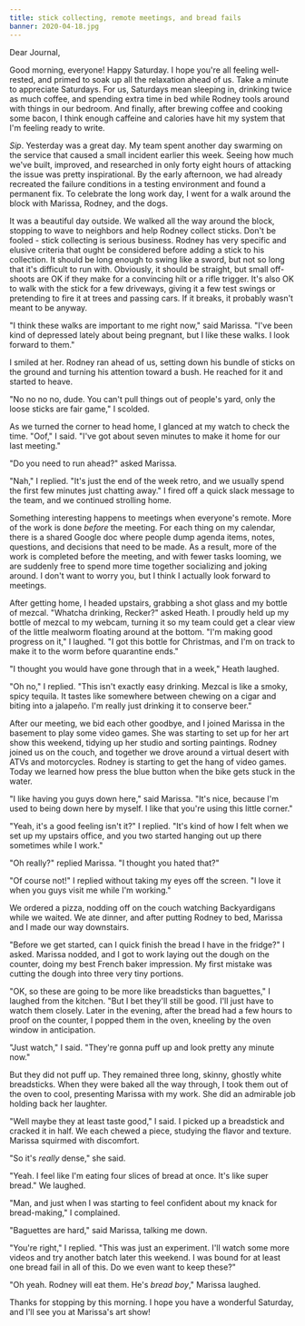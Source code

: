 ```yaml
---
title: stick collecting, remote meetings, and bread fails
banner: 2020-04-18.jpg
---
```


Dear Journal,

Good morning, everyone!  Happy Saturday.  I hope you're all feeling
well-rested, and primed to soak up all the relaxation ahead of us.
Take a minute to appreciate Saturdays.  For us, Saturdays mean
sleeping in, drinking twice as much coffee, and spending extra time in
bed while Rodney tools around with things in our bedroom.  And
finally, after brewing coffee and cooking some bacon, I think enough
caffeine and calories have hit my system that I'm feeling ready to
write.

_Sip_.  Yesterday was a great day.  My team spent another day swarming
on the service that caused a small incident earlier this week.  Seeing
how much we've built, improved, and researched in only forty eight
hours of attacking the issue was pretty inspirational.  By the early
afternoon, we had already recreated the failure conditions in a
testing environment and found a permanent fix.  To celebrate the long
work day, I went for a walk around the block with Marissa, Rodney, and
the dogs.

It was a beautiful day outside.  We walked all the way around the
block, stopping to wave to neighbors and help Rodney collect sticks.
Don't be fooled - stick collecting is serious business.  Rodney has
very specific and elusive criteria that ought be considered before
adding a stick to his collection.  It should be long enough to swing
like a sword, but not so long that it's difficult to run with.
Obviously, it should be straight, but small off-shoots are OK if they
make for a convincing hilt or a rifle trigger.  It's also OK to walk
with the stick for a few driveways, giving it a few test swings or
pretending to fire it at trees and passing cars.  If it breaks, it
probably wasn't meant to be anyway.

"I think these walks are important to me right now," said Marissa.
"I've been kind of depressed lately about being pregnant, but I like
these walks.  I look forward to them."

I smiled at her.  Rodney ran ahead of us, setting down his bundle of
sticks on the ground and turning his attention toward a bush.  He
reached for it and started to heave.

"No no no no, dude.  You can't pull things out of people's yard, only
the loose sticks are fair game," I scolded.

As we turned the corner to head home, I glanced at my watch to check
the time.  "Oof," I said.  "I've got about seven minutes to make it
home for our last meeting."

"Do you need to run ahead?" asked Marissa.

"Nah," I replied.  "It's just the end of the week retro, and we
usually spend the first few minutes just chatting away."  I fired off
a quick slack message to the team, and we continued strolling home.

Something interesting happens to meetings when everyone's remote.
More of the work is done _before_ the meeting.  For each thing on my
calendar, there is a shared Google doc where people dump agenda items,
notes, questions, and decisions that need to be made.  As a result,
more of the work is completed before the meeting, and with fewer tasks
looming, we are suddenly free to spend more time together socializing
and joking around.  I don't want to worry you, but I think I actually
look forward to meetings.

After getting home, I headed upstairs, grabbing a shot glass and my
bottle of mezcal.  "Whatcha drinking, Recker?" asked Heath.  I proudly
held up my bottle of mezcal to my webcam, turning it so my team could
get a clear view of the little mealworm floating around at the bottom.
"I'm making good progress on it," I laughed.  "I got this bottle for
Christmas, and I'm on track to make it to the worm before quarantine
ends."

"I thought you would have gone through that in a week," Heath laughed.

"Oh no," I replied.  "This isn't exactly easy drinking.  Mezcal is
like a smoky, spicy tequila.  It tastes like somewhere between chewing
on a cigar and biting into a jalapeño.  I'm really just drinking it to
conserve beer."

After our meeting, we bid each other goodbye, and I joined Marissa in
the basement to play some video games.  She was starting to set up for
her art show this weekend, tidying up her studio and sorting
paintings.  Rodney joined us on the couch, and together we drove
around a virtual desert with ATVs and motorcycles.  Rodney is starting
to get the hang of video games.  Today we learned how press the blue
button when the bike gets stuck in the water.

"I like having you guys down here," said Marissa.  "It's nice, because
I'm used to being down here by myself.  I like that you're using this
little corner."

"Yeah, it's a good feeling isn't it?" I replied.  "It's kind of how I
felt when we set up my upstairs office, and you two started hanging
out up there sometimes while I work."

"Oh really?" replied Marissa.  "I thought you hated that?"

"Of course not!" I replied without taking my eyes off the screen.  "I
love it when you guys visit me while I'm working."

We ordered a pizza, nodding off on the couch watching Backyardigans
while we waited.  We ate dinner, and after putting Rodney to bed,
Marissa and I made our way downstairs.

"Before we get started, can I quick finish the bread I have in the
fridge?" I asked.  Marissa nodded, and I got to work laying out the
dough on the counter, doing my best French baker impression.  My first
mistake was cutting the dough into three very tiny portions.

"OK, so these are going to be more like breadsticks than baguettes," I
laughed from the kitchen.  "But I bet they'll still be good.  I'll
just have to watch them closely.  Later in the evening, after the
bread had a few hours to proof on the counter, I popped them in the
oven, kneeling by the oven window in anticipation.

"Just watch," I said.  "They're gonna puff up and look pretty any
minute now."

But they did not puff up.  They remained three long, skinny, ghostly
white breadsticks.  When they were baked all the way through, I took
them out of the oven to cool, presenting Marissa with my work.  She
did an admirable job holding back her laughter.

"Well maybe they at least taste good," I said.  I picked up a
breadstick and cracked it in half.  We each chewed a piece, studying
the flavor and texture.  Marissa squirmed with discomfort.

"So it's _really_ dense," she said.

"Yeah.  I feel like I'm eating four slices of bread at once.  It's
like super bread."  We laughed.

"Man, and just when I was starting to feel confident about my knack
for bread-making," I complained.

"Baguettes are hard," said Marissa, talking me down.

"You're right," I replied.  "This was just an experiment.  I'll watch
some more videos and try another batch later this weekend.  I was
bound for at least one bread fail in all of this.  Do we even want to
keep these?"

"Oh yeah.  Rodney will eat them.  He's _bread boy_," Marissa laughed.

Thanks for stopping by this morning.  I hope you have a wonderful
Saturday, and I'll see you at Marissa's art show!
